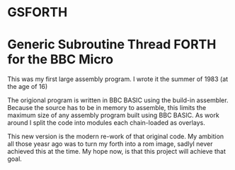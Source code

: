 # GSFORTH
Generic Subroutine Thread FORTH for the BBC Micro
=================================================

This was my first large assembly program. I wrote it the summer of 1983 (at the age of 16)

The origional program is written in BBC BASIC using the build-in assembler. Because the source has to be in memory to assemble, this limits the maximum size of any assembly program built using BBC BASIC. As work around I split the code into modules each chain-loaded as overlays.

This new version is the modern re-work of that original code. My ambition all those yeasr ago was to turn my forth into a rom image, sadlyI never achieved this at the time. My hope now, is that this project will achieve that goal.


